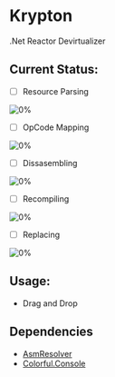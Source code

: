 # Krypton
.Net Reactor Devirtualizer

Current Status:
---------------
- [ ] Resource Parsing  

![0%](https://progress-bar.dev/0)

- [ ] OpCode Mapping  

![0%](https://progress-bar.dev/0)

- [ ] Dissasembling  

![0%](https://progress-bar.dev/0)

- [ ] Recompiling

![0%](https://progress-bar.dev/0)

- [ ] Replacing     

![0%](https://progress-bar.dev/0)


Usage:
------
- Drag and Drop

Dependencies
------------
- [AsmResolver](https://github.com/Washi1337/AsmResolver)
- [Colorful.Console](https://github.com/tomakita/Colorful.Console)
